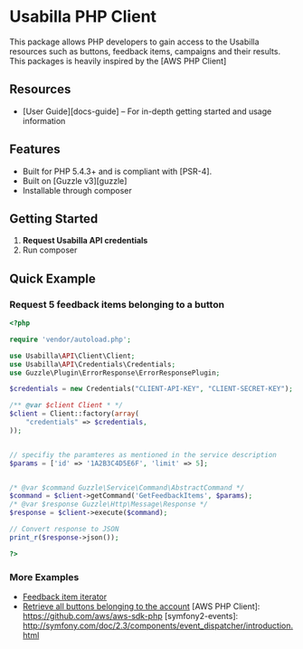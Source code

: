 # Usabilla PHP Client

This package allows PHP developers to gain access to the Usabilla resources such as buttons, feedback items, campaigns and their results. This packages is heavily inspired by the [AWS PHP Client]

## Resources
* [User Guide][docs-guide] – For in-depth getting started and usage information

## Features

* Built for PHP 5.4.3+ and is compliant with [PSR-4].
* Built on [Guzzle v3][guzzle]
* Installable through composer


## Getting Started

1. **Request Usabilla API credentials**
2. Run composer


## Quick Example

### Request 5 feedback items belonging to a button

```php
<?php

require 'vendor/autoload.php';

use Usabilla\API\Client\Client;
use Usabilla\API\Credentials\Credentials;
use Guzzle\Plugin\ErrorResponse\ErrorResponsePlugin;

$credentials = new Credentials("CLIENT-API-KEY", "CLIENT-SECRET-KEY");

/** @var $client Client * */
$client = Client::factory(array(
    "credentials" => $credentials,
));


// specifiy the paramteres as mentioned in the service description
$params = ['id' => '1A2B3C4D5E6F', 'limit' => 5];


/* @var $command Guzzle\Service\Command\AbstractCommand */
$command = $client->getCommand('GetFeedbackItems', $params);
/* @var $response Guzzle\Http\Message\Response */
$response = $client->execute($command);

// Convert response to JSON
print_r($response->json());

?>
```


### More Examples

* [Feedback item iterator][example-feedback-iterator]
* [Retrieve all buttons belonging to the account][example-all-buttons]
[AWS PHP Client]: https://github.com/aws/aws-sdk-php
[symfony2-events]: http://symfony.com/doc/2.3/components/event_dispatcher/introduction.html

[example-feedback-iterator]: https://github.com/usabilla/php-client/examples/FeedbackIterator.php
[example-all-buttons]: https://github.com/usabilla/php-client/examples/Buttons.php
